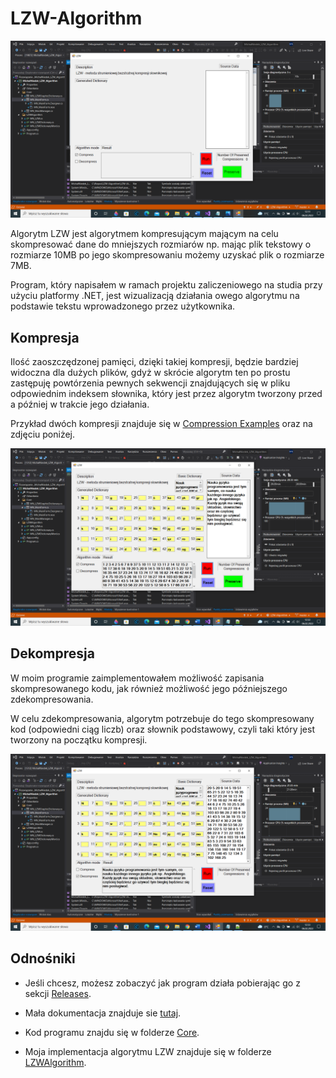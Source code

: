 # LZW-Algorithm

![Browser Screenshot](https://github.com/Mietek-01/LZW-Algorithm/blob/master/Start%20View.png)

Algorytm LZW jest algorytmem kompresującym mającym na celu skompresować dane do mniejszych rozmiarów np. mając plik tekstowy o rozmiarze 10MB 
po jego skompresowaniu możemy uzyskać plik o rozmiarze 7MB.

Program, który napisałem w ramach projektu zaliczeniowego na studia przy użyciu platformy .NET, jest wizualizacją działania owego algorytmu na podstawie tekstu wprowadzonego przez użytkownika.

## Kompresja

Ilość zaoszczędzonej pamięci, dzięki takiej kompresji, będzie bardziej widoczna dla dużych plików, gdyż w skrócie algorytm ten po prostu zastępuję powtórzenia 
pewnych sekwencji znajdujących się w pliku odpowiednim indeksem słownika, który jest przez algorytm tworzony przed a później w trakcie jego działania. 

Przykład dwóch kompresji znajduje się w [Compression Examples](https://github.com/Mietek-01/LZW-Algorithm/blob/master/Compression%20Examples.txt) oraz na zdjęciu poniżej.

![Browser Screenshot](https://github.com/Mietek-01/LZW-Algorithm/blob/master/Compression%20Screen.png)

## Dekompresja

W moim programie zaimplementowałem możliwość zapisania skompresowanego kodu, jak również możliwość jego późniejszego zdekompresowania.

W celu zdekompresowania, algorytm potrzebuje do tego skompresowany kod (odpowiedni ciąg liczb) oraz słownik podstawowy, czyli taki który jest tworzony na początku kompresji.

![Browser Screenshot](https://github.com/Mietek-01/LZW-Algorithm/blob/master/Decompression%20Screen.png)

## Odnośniki

- Jeśli chcesz, możesz zobaczyć jak program działa pobierając go z sekcji [Releases](https://github.com/Mietek-01/LZW-Algorithm/releases).

- Mała dokumentacja znajduje sie [tutaj](https://github.com/Mietek-01/LZW-Algorithm/blob/master/Documentation.odt).

- Kod programu znajdu się w folderze [Core](https://github.com/Mietek-01/LZW-Algorithm/tree/master/LZW-Algorithm/Core).

- Moja implementacja algorytmu LZW znajduje się w folderze [LZWAlgorithm](https://github.com/Mietek-01/LZW-Algorithm/tree/master/LZW-Algorithm/LZWAlgorithm).
